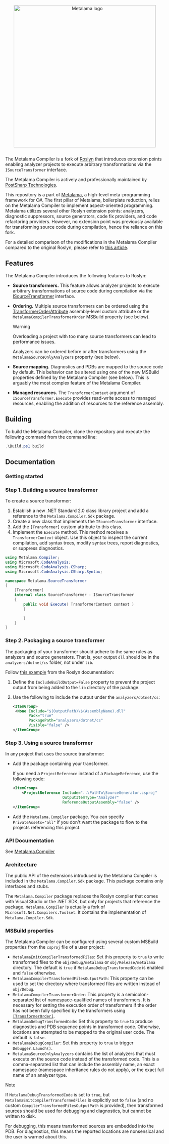 <p align="center">
<img width="450" src="https://github.com/postsharp/Metalama/raw/master/images/metalama-by-postsharp.svg" alt="Metalama logo">
</p>

<!-- Matomo Image Tracker-->
<img referrerpolicy="no-referrer-when-downgrade" src="https://postsharp.matomo.cloud/matomo.php?idsite=4&amp;rec=1" style="border:0" alt="" />
<!-- End Matomo -->

The Metalama Compiler is a fork of [Roslyn](https://github.com/dotnet/Roslyn) that introduces extension points enabling analyzer projects to execute arbitrary transformations via the `ISourceTransformer` interface.

The Metalama Compiler is actively and professionally maintained by [PostSharp Technologies](https://www.postsharp.net/).

This repository is a part of [Metalama](https://github.com/postsharp/Metalama), a high-level meta-programming framework for C#. The first pillar of Metalama, boilerplate reduction, relies on the Metalama Compiler to implement aspect-oriented programming. Metalama utilizes several other Roslyn extension points: analyzers, diagnostic suppressors, source generators, code fix providers, and code refactoring providers. However, no extension point was previously available for transforming source code during compilation, hence the reliance on this fork.

For a detailed comparison of the modifications in the Metalama Compiler compared to the original Roslyn, please refer to [this article](docs-Metalama/Modifications.md).

## Features

The Metalama Compiler introduces the following features to Roslyn:

* **Source transformers.** This feature allows analyzer projects to execute arbitrary transformations of source code during compilation via the [ISourceTransformer](https://doc.metalama.net/api/metalama_compiler_isourcetransformer) interface.

* **Ordering.** Multiple source transformers can be ordered using the [TransformerOrderAttribute](https://doc.metalama.net/api/metalama_compiler_transformerorderattribute) assembly-level custom attribute or the `MetalamaCompilerTransformerOrder` MSBuild property (see below).

    > [!Warning]
    > Overloading a project with too many source transformers can lead to performance issues.

    Analyzers can be ordered before or after transformers using the `MetalamaSourceOnlyAnalyzers` property (see below).

* **Source mapping.** Diagnostics and PDBs are mapped to the source code by default. This behavior can be altered using one of the new MSBuild properties defined by the Metalama Compiler (see below). This is arguably the most complex feature of the Metalama Compiler.

* **Managed resources.** The `TransformerContext` argument of `ISourceTransformer.Execute` provides read-write access to managed resources, enabling the addition of resources to the reference assembly.

## Building

To build the Metalama Compiler, clone the repository and execute the following command from the command line:

```powershell
.\Build.ps1 build
```

## Documentation

### Getting started

### Step 1. Building a source transformer

To create a source transformer:

1. Establish a new .NET Standard 2.0 class library project and add a reference to the `Metalama.Compiler.Sdk` package.
2. Create a new class that implements the `ISourceTransformer` interface.
3. Add the `[Transformer]` custom attribute to this class.
4. Implement the `Execute` method. This method receives a `TransformerContext` object. Use this object to inspect the current compilation, add syntax trees, modify syntax trees, report diagnostics, or suppress diagnostics.

```cs
using Metalama.Compiler;
using Microsoft.CodeAnalysis;
using Microsoft.CodeAnalysis.CSharp;
using Microsoft.CodeAnalysis.CSharp.Syntax;

namespace Metalama.SourceTransformer
{
    [Transformer]
    internal class SourceTransformer : ISourceTransformer
    {
        public void Execute( TransformerContext context )
        {

        }
    }
}
```

### Step 2. Packaging a source transformer

The packaging of your transformer should adhere to the same rules as analyzers and source generators. That is, your output `dll` should be in the `analyzers/dotnet/cs` folder, not under `lib`.

Follow [this example](https://github.com/dotnet/roslyn-sdk/blob/main/samples/CSharp/Analyzers/Analyzers.Implementation/Analyzers.CSharp.csproj) from the Roslyn documentation:

1. Define the `IncludeBuildOutput=False` property to prevent the project output from being added to the `lib` directory of the package.

2. Use the following to include the output under the `analyzers/dotnet/cs`:

    ```xml
    <ItemGroup>
     <None Include="$(OutputPath)\$(AssemblyName).dll"
           Pack="true"
           PackagePath="analyzers/dotnet/cs"
           Visible="false" />
    </ItemGroup>
    ```


### Step 3. Using a source transformer

In any project that uses the source transformer:

* Add the package containing your transformer.

    If you need a `ProjectReference` instead of a `PackageReference`, use the following code:

    ```xml
    <ItemGroup>
        <ProjectReference Include="..\PathTo\SourceGenerator.csproj"
                          OutputItemType="Analyzer"
                          ReferenceOutputAssembly="false" />
    </ItemGroup>

    ```


* Add the `Metalama.Compiler` package. You can specify `PrivateAssets="all"` if you don't want the package to flow to the projects referencing this project.

### API Documentation
See [Metalama.Compiler](https://doc.metalama.net/api/metalama_compiler)

### Architecture

The public API of the extensions introduced by the Metalama Compiler is included in the `Metalama.Compiler.Sdk` package. This package contains only interfaces and stubs.

The `Metalama.Compiler` package replaces the Roslyn compiler that comes with Visual Studio or the .NET SDK, but only for projects that reference the package. `Metalama.Compiler` is actually a fork of `Microsoft.Net.Compilers.Toolset`. It contains the implementation of `Metalama.Compiler.Sdk`.

### MSBuild properties

The Metalama Compiler can be configured using several custom MSBuild properties from the `csproj` file of a user project:

* `MetalamaEmitCompilerTransformedFiles`: Set this property to `true` to write transformed files to the `obj/Debug/metalama` or `obj/Release/metalama` directory. The default is `true` if `MetalamaDebugTransformedCode` is enabled and `false` otherwise.
* `MetalamaCompilerTransformedFilesOutputPath`: This property can be used to set the directory where transformed files are written instead of `obj/Debug`.
* `MetalamaCompilerTransformerOrder`: This property is a semicolon-separated list of namespace-qualified names of transformers. It is necessary for setting the execution order of transformers if the order has not been fully specified by the transformers using [`[TransformerOrder]`](API.md#TransformerOrderAttribute).
* `MetalamaDebugTransformedCode`: Set this property to `true` to produce diagnostics and PDB sequence points in transformed code. Otherwise, locations are attempted to be mapped to the original user code. The default is `false`.
* `MetalamaDebugCompiler`: Set this property to `true` to trigger `Debugger.Launch()`.
* `MetalamaSourceOnlyAnalyzers` contains the list of analyzers that must execute on the source code instead of the transformed code. This is a comma-separated list that can include the assembly name, an exact namespace (namespace inheritance rules do not apply), or the exact full name of an analyzer type.

> [!Note]
 > If `MetalamaDebugTransformedCode` is set to `true`, but `MetalamaEmitCompilerTransformedFiles` is explicitly set to `false` (and no custom `CompilerTransformedFilesOutputPath` is provided), then transformed sources should be used for debugging and diagnostics, but cannot be written to disk.
>
> For debugging, this means transformed sources are embedded into the PDB. For diagnostics, this means the reported locations are nonsensical and the user is warned about this.
